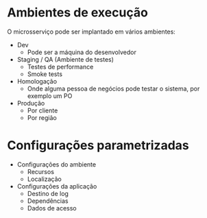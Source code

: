 # Ambientes de execução

O microsserviço pode ser implantado em vários ambientes:

- Dev
  - Pode ser a máquina do desenvolvedor
- Staging / QA (Ambiente de testes)
  - Testes de performance
  - Smoke tests
- Homologação
  - Onde alguma pessoa de negócios pode testar o sistema, por exemplo um PO
- Produção
  - Por cliente
  - Por região

# Configurações parametrizadas

- Configurações do ambiente
  - Recursos
  - Localização
- Configurações da aplicação
  - Destino de log
  - Dependências
  - Dados de acesso
